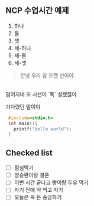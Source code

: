 ## NCP 수업시간 예제
1. 하나
1. 둘
1. 셋
  1. 세-하나
  1. 세-둘
  1. 세-셋
  
  > 안녕 우리 참 오랜 만이야
  <br>
  멀어지네 또 시선이 `툭` 설렜잖아
  
  기다렸단 말이야 
 ```c
  #include<stdio.h>
  int main(){
    printf("Hello world");
  }
```
## Checked list
 - [ ] 점심먹기
 - [ ] 정승환이랑 결혼
 - [ ] 이번 시간 끝나고 빵이랑 두유 먹기
 - [ ] 자기 전에 약 먹고 자기
 - [ ] 오늘은 꼭 돈 송금하기
